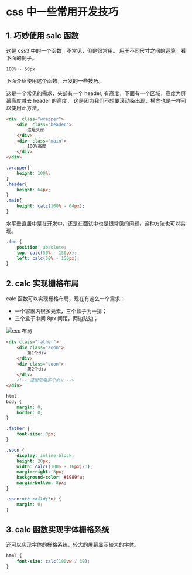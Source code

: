# css 中一些常用开发技巧

## 1. 巧妙使用 salc 函数

这是 css3 中的一个函数，不常见，但是很常用。
用于不同尺寸之间的运算，看下面的例子。

```text
100% - 50px
```

下面介绍使用这个函数，开发的一些技巧。

这是一个常见的需求，头部有一个 header, 有高度，下面有一个区域，高度为屏幕高度减去 header 的高度， 这是因为我们不想要滚动条出现，横向也是一样可以使用此方法。

```html
<div  class="wrapper">
    <div  class="header">
        这是头部
    </div>
    <div  class="main">
        100%高度
    </div>
</div>
```

```css
.wrapper{
    height: 100%;
}
.header{
    height: 64px;
}
.main{
    height: calc(100% - 64px);
}
```

水平垂直居中是在开发中，还是在面试中也是很常见的问题，这种方法也可以实现。

```css
.foo {
    position: absolute;
    top: calc(50% - 150px);
    left: calc(50% - 150px);
}
```

## 2. calc 实现栅格布局

calc 函数可以实现栅格布局，现在有这么一个需求：

- 一个容器内很多元素，三个盒子为一排；
- 三个盒子中间 8px 间距，两边贴边；

![css 布局](css-calc.png)

```html
<div class="father">
    <div class="soon">
        第1个div
    </div>
    <div class="soon">
        第2个div
    </div>
    <!-- 这里忽略多个div -->
</div>
```

```css
html,
body {
    margin: 0;
    border: 0;
}

.father {
    font-size: 0px;
}

.soon {
    display: inline-block;
    height: 20px;
    width: calc((100% - 16px)/3);
    margin-right: 8px;
    background-color: #1989fa;
    margin-bottom: 8px;
}

.soon:nth-child(3n) {
    margin: 0;
}
```

## 3. calc 函数实现字体栅格系统

还可以实现字体的栅格系统，较大的屏幕显示较大的字体。

```css
html {
    font-size: calc(100vw / 30);
}
```
